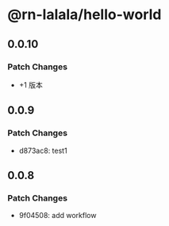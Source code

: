 # @rn-lalala/hello-world

## 0.0.10

### Patch Changes

- +1 版本

## 0.0.9

### Patch Changes

- d873ac8: test1

## 0.0.8

### Patch Changes

- 9f04508: add workflow
